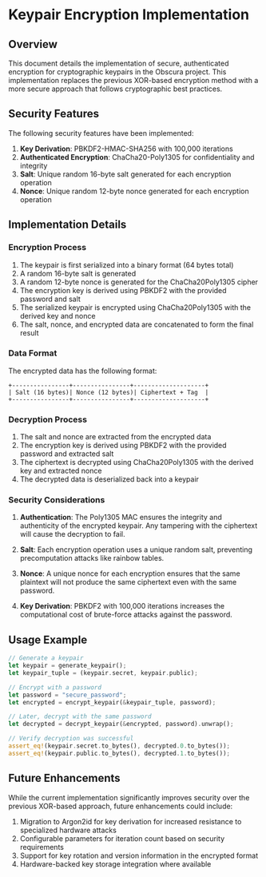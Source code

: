 # Keypair Encryption Implementation

## Overview

This document details the implementation of secure, authenticated encryption for cryptographic keypairs in the Obscura project. This implementation replaces the previous XOR-based encryption method with a more secure approach that follows cryptographic best practices.

## Security Features

The following security features have been implemented:

1. **Key Derivation**: PBKDF2-HMAC-SHA256 with 100,000 iterations
2. **Authenticated Encryption**: ChaCha20-Poly1305 for confidentiality and integrity
3. **Salt**: Unique random 16-byte salt generated for each encryption operation
4. **Nonce**: Unique random 12-byte nonce generated for each encryption operation

## Implementation Details

### Encryption Process

1. The keypair is first serialized into a binary format (64 bytes total)
2. A random 16-byte salt is generated
3. A random 12-byte nonce is generated for the ChaCha20Poly1305 cipher
4. The encryption key is derived using PBKDF2 with the provided password and salt
5. The serialized keypair is encrypted using ChaCha20Poly1305 with the derived key and nonce
6. The salt, nonce, and encrypted data are concatenated to form the final result

### Data Format

The encrypted data has the following format:

```
+----------------+----------------+--------------------+
| Salt (16 bytes)| Nonce (12 bytes)| Ciphertext + Tag  |
+----------------+----------------+--------------------+
```

### Decryption Process

1. The salt and nonce are extracted from the encrypted data
2. The encryption key is derived using PBKDF2 with the provided password and extracted salt
3. The ciphertext is decrypted using ChaCha20Poly1305 with the derived key and extracted nonce
4. The decrypted data is deserialized back into a keypair

### Security Considerations

1. **Authentication**: The Poly1305 MAC ensures the integrity and authenticity of the encrypted keypair. Any tampering with the ciphertext will cause the decryption to fail.

2. **Salt**: Each encryption operation uses a unique random salt, preventing precomputation attacks like rainbow tables.

3. **Nonce**: A unique nonce for each encryption ensures that the same plaintext will not produce the same ciphertext even with the same password.

4. **Key Derivation**: PBKDF2 with 100,000 iterations increases the computational cost of brute-force attacks against the password.

## Usage Example

```rust
// Generate a keypair
let keypair = generate_keypair();
let keypair_tuple = (keypair.secret, keypair.public);

// Encrypt with a password
let password = "secure_password";
let encrypted = encrypt_keypair(&keypair_tuple, password);

// Later, decrypt with the same password
let decrypted = decrypt_keypair(&encrypted, password).unwrap();

// Verify decryption was successful
assert_eq!(keypair.secret.to_bytes(), decrypted.0.to_bytes());
assert_eq!(keypair.public.to_bytes(), decrypted.1.to_bytes());
```

## Future Enhancements

While the current implementation significantly improves security over the previous XOR-based approach, future enhancements could include:

1. Migration to Argon2id for key derivation for increased resistance to specialized hardware attacks
2. Configurable parameters for iteration count based on security requirements
3. Support for key rotation and version information in the encrypted format
4. Hardware-backed key storage integration where available 
